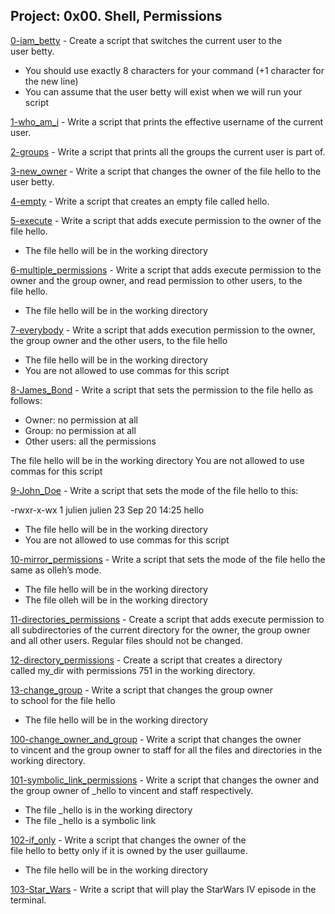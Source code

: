 ## Project: 0x00. Shell, Permissions

[0-iam_betty](./0-iam_betty)  - Create a script that switches the current user to the user betty.

* You should use exactly 8 characters for your command (+1 character for the new line)
* You can assume that the user betty will exist when we will run your script

[1-who_am_i](./1-who_am_i) - Write a script that prints the effective username of the current user.

[2-groups](./2-groups) - Write a script that prints all the groups the current user is part of.

[3-new_owner](./3-new_owner) - Write a script that changes the owner of the file hello to the user betty.

[4-empty](./4-empty) - Write a script that creates an empty file called hello.

[5-execute](./5-execute) - Write a script that adds execute permission to the owner of the file hello.

* The file hello will be in the working directory

[6-multiple_permissions](./6-multiple_permissions) - Write a script that adds execute permission to the owner and the group owner, and read permission to other users, to the file hello.

* The file hello will be in the working directory

[7-everybody](./7-everybody) - Write a script that adds execution permission to the owner, the group owner and the other users, to the file hello

* The file hello will be in the working directory
* You are not allowed to use commas for this script

[8-James_Bond](./8-James_Bond) - Write a script that sets the permission to the file hello as follows:

* Owner: no permission at all
* Group: no permission at all
* Other users: all the permissions

The file hello will be in the working directory You are not allowed to use commas for this script

[9-John_Doe](./9-John_Doe) - Write a script that sets the mode of the file hello to this:

-rwxr-x-wx 1 julien julien 23 Sep 20 14:25 hello

* The file hello will be in the working directory
* You are not allowed to use commas for this script

[10-mirror_permissions](./10-mirror_permissions) - Write a script that sets the mode of the file hello the same as olleh’s mode.

* The file hello will be in the working directory
* The file olleh will be in the working directory

[11-directories_permissions](./11-directories_permissions) - Create a script that adds execute permission to all subdirectories of the current directory for the owner, the group owner and all other users. Regular files should not be changed.

[12-directory_permissions](./12-directory_permissions) - Create a script that creates a directory called my_dir with permissions 751 in the working directory.

[13-change_group](./13-change_group) - Write a script that changes the group owner to school for the file hello

* The file hello will be in the working directory

[100-change_owner_and_group](./100-change_owner_and_group) - Write a script that changes the owner to vincent and the group owner to staff for all the files and directories in the working directory.

[101-symbolic_link_permissions](./101-symbolic_link_permissions) - Write a script that changes the owner and the group owner of _hello to vincent and staff respectively.

* The file _hello is in the working directory
* The file _hello is a symbolic link

[102-if_only](./102-if_only) - Write a script that changes the owner of the file hello to betty only if it is owned by the user guillaume.

* The file hello will be in the working directory

[103-Star_Wars](./103-Star_Wars) - Write a script that will play the StarWars IV episode in the terminal.

